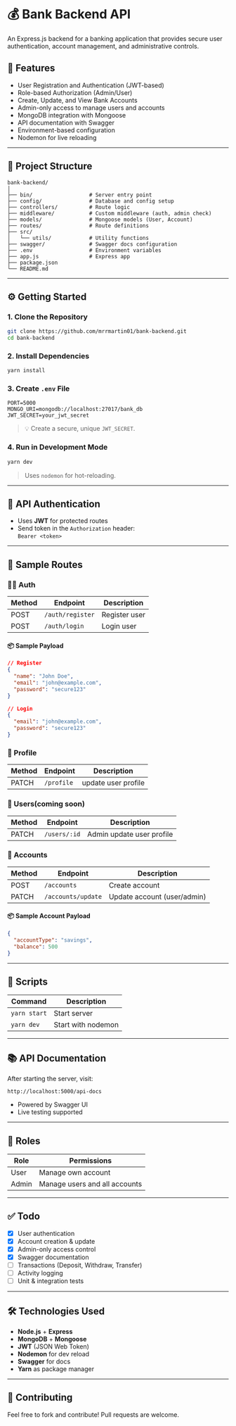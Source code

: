 
# 💰 Bank Backend API

An Express.js backend for a banking application that provides secure user authentication, account management, and administrative controls.

## 🚀 Features

- User Registration and Authentication (JWT-based)
- Role-based Authorization (Admin/User)
- Create, Update, and View Bank Accounts
- Admin-only access to manage users and accounts
- MongoDB integration with Mongoose
- API documentation with Swagger
- Environment-based configuration
- Nodemon for live reloading

---

## 📁 Project Structure

```
bank-backend/
│
├── bin/                  # Server entry point
├── config/               # Database and config setup
├── controllers/          # Route logic
├── middleware/           # Custom middleware (auth, admin check)
├── models/               # Mongoose models (User, Account)
├── routes/               # Route definitions
├── src/
│   └── utils/            # Utility functions
├── swagger/              # Swagger docs configuration
├── .env                  # Environment variables
├── app.js                # Express app
├── package.json
└── README.md
```

---

## ⚙️ Getting Started

### 1. Clone the Repository

```bash
git clone https://github.com/mrrmartin01/bank-backend.git
cd bank-backend
```

### 2. Install Dependencies

```bash
yarn install
```

### 3. Create `.env` File

```env
PORT=5000
MONGO_URI=mongodb://localhost:27017/bank_db
JWT_SECRET=your_jwt_secret
```

> 💡 Create a secure, unique `JWT_SECRET`.

### 4. Run in Development Mode

```bash
yarn dev
```

> Uses `nodemon` for hot-reloading.

---

## 🔐 API Authentication

- Uses **JWT** for protected routes
- Send token in the `Authorization` header:  
  `Bearer <token>`

---

## 🧪 Sample Routes

### 🧍‍♂️ Auth

| Method | Endpoint         | Description       |
|--------|------------------|-------------------|
| POST   | `/auth/register` | Register user     |
| POST   | `/auth/login`    | Login user        |

#### 📦 Sample Payload

```json
// Register
{
  "name": "John Doe",
  "email": "john@example.com",
  "password": "secure123"
}

// Login
{
  "email": "john@example.com",
  "password": "secure123"
}
```

### 👤 Profile

| Method | Endpoint         | Description                |
|--------|------------------|----------------------------|
| PATCH  | `/profile`       | update user profile        |


### 👤 Users(coming soon)

| Method | Endpoint         | Description                |
|--------|------------------|----------------------------|
| PATCH  | `/users/:id`     | Admin update user profile  |


### 🏦 Accounts

| Method | Endpoint           | Description                 |
|--------|--------------------|-----------------------------|
| POST   | `/accounts`        | Create account              |
| PATCH  | `/accounts/update` | Update account (user/admin) |



#### 📦 Sample Account Payload

```json
{
  "accountType": "savings",
  "balance": 500
}
```

---

## 🧰 Scripts

| Command       | Description         |
|---------------|---------------------|
| `yarn start`  | Start server        |
| `yarn dev`    | Start with nodemon  |

---

## 📚 API Documentation

After starting the server, visit:

```
http://localhost:5000/api-docs
```

- Powered by Swagger UI
- Live testing supported

---

## 🔐 Roles

| Role  | Permissions                                   |
|-------|-----------------------------------------------|
| User  | Manage own account                            |
| Admin | Manage users and all accounts                 |

---

## ✅ Todo

- [x] User authentication
- [x] Account creation & update
- [x] Admin-only access control
- [x] Swagger documentation
- [ ] Transactions (Deposit, Withdraw, Transfer)
- [ ] Activity logging
- [ ] Unit & integration tests

---

## 🛠️ Technologies Used

- **Node.js** + **Express**
- **MongoDB** + **Mongoose**
- **JWT** (JSON Web Token)
- **Nodemon** for dev reload
- **Swagger** for docs
- **Yarn** as package manager

---

## 🤝 Contributing

Feel free to fork and contribute! Pull requests are welcome.

